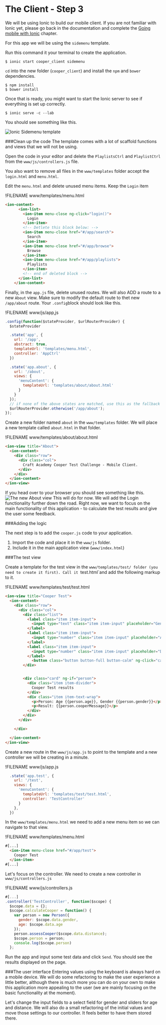 # The Client - Step 3
We will be using Ionic to build our mobile client. If you are not familiar with Ionic yet, please go back in the documentation and complete the [Going mobile with Ionic](https://craftacademy.gitbooks.io/coding-as-a-craft/content/going_mobile_with_ionic.html) chapter.

For this app we will be using the `sidemenu` template. 

Run this command it your terminal to create the application.
```
$ ionic start cooper_client sidemenu
```

`cd` into the new folder (`cooper_client`) and install the `npm` and `bower` dependencies.
```
$ npm install
$ bower install
```
Once that is ready, you might want to start the Ionic server to see if everything is set up correctly.
```
$ ionic serve -c --lab
```
You should see something like this.

![Ionic Sidemenu template](/images/ionic-sidemenu-template.png)

###Clean up the code
The template comes with a lot of scaffold functions and views that we will not be using. 

Open the code in your editor and delete the `PlaylistsCtrl` and `PlaylistCtrl` from the `www/js/controllers.js` file.

You also want to remove all files in the `www/templates` folder accept the `login.html` and `menu.html`.

Edit the `menu.html` and delete unused menu items. Keep the `Login` item

!FILENAME www/templates/menu.html
```html
<ion-content>
      <ion-list>
        <ion-item menu-close ng-click="login()">
          Login
        </ion-item>
        <!-- Detlete this block below: -->
        <ion-item menu-close href="#/app/search">
          Search
        </ion-item>
        <ion-item menu-close href="#/app/browse">
          Browse
        </ion-item>
        <ion-item menu-close href="#/app/playlists">
          Playlists
        </ion-item>
        <!-- end of deleted block -->
      </ion-list>
    </ion-content>
```

Finally, in the `app.js` file, delete unused routes. We will also ADD a route to a new `About` view.  Make sure to modify the default route to thet new `/app/about` route. Your `.config`block should look like this.

!FILENAME www/js/app,js
```javascript
.config(function($stateProvider, $urlRouterProvider) {
  $stateProvider

  .state('app', {
    url: '/app',
    abstract: true,
    templateUrl: 'templates/menu.html',
    controller: 'AppCtrl'
  })

  .state('app.about', {
    url: '/about',
    views: {
      'menuContent': {
        templateUrl: 'templates/about/about.html'
      }
    }
  });
  // if none of the above states are matched, use this as the fallback
  $urlRouterProvider.otherwise('/app/about');
});
```
Create a new folder named `about` in the `www/templates` folder. We will place a new template called `about.html` in that folder.

!FILENAME www/templates/about/about.html
```html
<ion-view title="About">
  <ion-content>
    <div class="row">
      <div class="col">
        Craft Academy Cooper Test Challenge - Mobile Client.
      </div>
    </div>
  </ion-content>
</ion-view>
```
If you head over to your browser you should see something like this.
![The new About view](/images/cooper-mobile-about-template.png)
This will do for now. We will add the Login functionality further down the road. Right now, we want to focus on the main functionality of this application - to calculate the test results and give the user some feedback. 

###Adding the logic

The next step is to add the `cooper.js` code to your application.
1. Import the code and place it in the `www/js` folder.
2. Include it in the main application view (`www/index.html`)

###The test view

Create a template for the test view in the `www/templates/test/ folder (you need to create it first). Call it `test.html`and add the following markup to it.

!FILENAME www/templates/test/test.html
```html
<ion-view title="Cooper Test">
  <ion-content>
    <div class="row">
      <div class="col">
        <div class="list">
          <label class="item item-input">
            <input type="text" class="item item-input" placeholder="Gender" ng-model="data.gender">
          </label>
          <label class="item item-input">
            <input type="number" class="item item-input" placeholder="Age" ng-model="data.age">
          </label>
          <label class="item item-input">
            <input type="number" class="item item-input" placeholder="Distance" ng-model="data.distance">
          </label>
            <button class="button button-full button-calm" ng-click="calculateCooper()">Send</button>
        </div>


        <div class="card" ng-if="person">
          <div class="item item-divider">
            Cooper Test results
          </div>
          <div class="item item-text-wrap">
            <p>Person: Age {{person.age}}, Gender {{person.gender}}</p>
            <p>Result: {{person.cooperMessage}}</p>
          </div>
        </div>
      </div>

    </div>

  </ion-content>
</ion-view>

```

Create a new route in the `www/js/app.js` to point to the template and a  new controller we will be creating in a minute.

!FILENAME www/js/app.js
```javascript
  .state('app.test', {
    url: '/test',
    views: {
      'menuContent': {
        templateUrl: 'templates/test/test.html',
        controller: 'TestController'
      }
    },
  })
```

In the `www/templates/menu.html` we need to add a new menu item so we can navigate to that view.

!FILENAME www/templates/menu.html
```html
#[...]
  <ion-item menu-close href="#/app/test">
    Cooper Test
  </ion-item>
#[...]
```

Let's focus on the controller. We need to create a new controller in `www/js/controllers.js` 

!FILENAME www/js/controllers.js
```javascript
#[...]
.controller('TestController', function($scope) {
  $scope.data = {};
  $scope.calculateCooper = function() {
    var person = new Person({
      gender: $scope.data.gender,
      age: $scope.data.age
    });
    person.assessCooper($scope.data.distance);
    $scope.person = person;
    console.log($scope.person)
  };
```

Run the app and input some test data and click `Send`. You should see the results displayed on the page. 

###The user interface
Entering values using the keyboard is always hard on a mobile device. We will do some refactoring to make the user experience a little better, although there is much more you can do on your own to make this application more appealing to the user (we are mainly focusing on the basic functionality at the moment). 

Let's change the input fields to a select field for gender and sliders for age and distance. We will also do a small refactoring of the initial values and move those settings to our controller. It feels better to have them stored there. 








